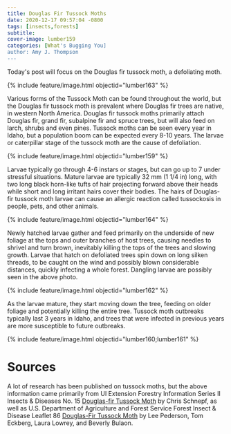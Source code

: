 ```yaml
---
title: Douglas Fir Tussock Moths
date: 2020-12-17 09:57:04 -0800
tags: [insects,forests]
subtitle: 
cover-image: lumber159
categories: [What's Bugging You]
author: Amy J. Thompson
---
```


Today's post will focus on the Douglas fir tussock moth, a defoliating moth.

{% include feature/image.html objectid="lumber163" %}

Various forms of the Tussock Moth can be found throughout the world, but the Douglas fir tussock moth is prevalent where Douglas fir trees are native, in western North America. Douglas fir tussock moths primarily attach Douglas fir, grand fir, subalpine fir and spruce trees, but will also feed on larch, shrubs and even pines. Tussock moths can be seen every year in Idaho, but a population boom can be expected every 8-10 years. The larvae or caterpillar stage of the tussock moth are the cause of defoliation.

{% include feature/image.html objectid="lumber159" %}

Larvae typically go through 4-6 instars or stages, but can go up to 7 under stressful situations. Mature larvae are typically 32 mm (1 1/4 in) long, with two long black horn-like tufts of hair projecting forward above their heads while short and long irritant hairs cover their bodies. The hairs of Douglas-fir tussock moth larvae can cause an allergic reaction called tussockosis in people, pets, and other animals.

{% include feature/image.html objectid="lumber164" %}

Newly hatched larvae gather and feed primarily on the underside of new foliage at the tops and outer branches of host trees, causing needles to shrivel and turn brown, inevitably killing the tops of the trees and slowing growth. Larvae that hatch on defoliated trees spin down on long silken threads, to be caught on the wind and possibly blown considerable distances, quickly infecting a whole forest. Dangling larvae are possibly seen in the above photo.

{% include feature/image.html objectid="lumber162" %}

As the larvae mature, they start moving down the tree, feeding on older foliage and potentially killing the entire tree. Tussock moth outbreaks typically last 3 years in Idaho, and trees that were infected in previous years are more susceptible to future outbreaks. 

{% include feature/image.html objectid="lumber160;lumber161" %}

# Sources

A lot of research has been published on tussock moths, but the above information came primarily from UI Extension Forestry Information Series II Insects & Diseases No. 15 [Douglas-fir Tussock Moth](https://www.uidaho.edu/-/media/UIdaho-Responsive/Files/Extension/topic/forestry/ID15-Douglas-fir-Tussock-Moth.pdf) by Chris Schnepf, as well as U.S. Department of Agriculture and Forest Service Forest Insect & Disease Leaflet 86 [Douglas-Fir Tussock Moth](https://www.fs.fed.us/foresthealth/docs/fidls/FIDL-86-DouglasFirTussockMoth.pdf) by Lee Pederson, Tom Eckberg, Laura Lowrey, and Beverly Bulaon. 